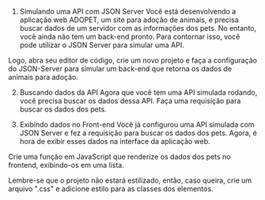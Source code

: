 1) Simulando uma API com JSON Server
Você está desenvolvendo a aplicação web ADOPET, um site para adoção de animais, e precisa buscar dados de um servidor com as informações dos pets. No entanto, você ainda não tem um back-end pronto. Para contornar isso, você pode utilizar o JSON Server para simular uma API.

Logo, abra seu editor de código, crie um novo projeto e faça a configuração do JSON-Server para simular um back-end que retorna os dados de animais para adoção.

2) Buscando dados da API
Agora que você tem uma API simulada rodando, você precisa buscar os dados dessa API. Faça uma requisição para buscar os dados dos pets.

3) Exibindo dados no Front-end
Você já configurou uma API simulada com JSON Server e fez a requisição para buscar os dados dos pets. Agora, é hora de exibir esses dados na interface da aplicação web.

Crie uma função em JavaScript que renderize os dados dos pets no frontend, exibindo-os em uma lista.

Lembre-se que o projeto não estará estilizado, então, caso queira, crie um arquivo ".css" e adicione estilo para as classes dos elementos.